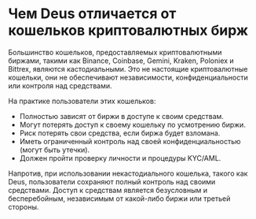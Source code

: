 # Чем Deus отличается от кошельков криптовалютных бирж

Большинство кошельков, предоставляемых криптовалютными биржами, такими как Binance, Coinbase, Gemini, Kraken, Poloniex и Bittrex, являются кастодиальными. Это не настоящие криптовалютные кошельки, они не обеспечивают независимости, конфиденциальности или контроля над средствами.

На практике пользователи этих кошельков:

- Полностью зависят от биржи в доступе к своим средствам.
- Могут потерять доступ к своему кошельку по усмотрению биржи.
- Риск потерять свои средства, если биржа будет взломана.
- Иметь ограниченный контроль над своей конфиденциальностью (могут быть утечки).
- Должен пройти проверку личности и процедуры KYC/AML.

Напротив, при использовании некастодиального кошелька, такого как Deus, пользователи сохраняют полный контроль над своими средствами. Доступ к средствам является безусловным и бесперебойным, независимым от какой-либо биржи или третьей стороны.